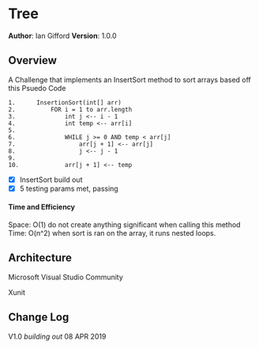 # Tree

**Author**: Ian Gifford
**Version**: 1.0.0

## Overview
A Challenge that implements an InsertSort method to sort arrays
based off this Psuedo Code
``` 
1.		InsertionSort(int[] arr)
2.			FOR i = 1 to arr.length
3.				int j <-- i - 1
4.				int temp <-- arr[i]
5.
6.				WHILE j >= 0 AND temp < arr[j]
7.					arr[j + 1] <-- arr[j]
8.					j <-- j - 1
9.
10.				arr[j + 1] <-- temp
```

- [X] InsertSort build out
- [X] 5 testing params met, passing

#### Time and Efficiency 
Space: O(1) do not create anything significant when calling this method
Time: O(n^2) when sort is ran on the array, it runs nested loops.

## Architecture
Microsoft Visual Studio Community

Xunit

## Change Log
V1.0 *building out* 08 APR 2019
